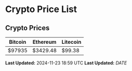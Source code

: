 # Crypto Price List

## Crypto Prices
| Bitcoin | Ethereum | Litecoin |
| ------- | -------- | -------- |
| $97935 | $3429.48 | $99.38 |
**Last Updated:** 2024-11-23 18:59 UTC
**Last Updated:** $DATE$
